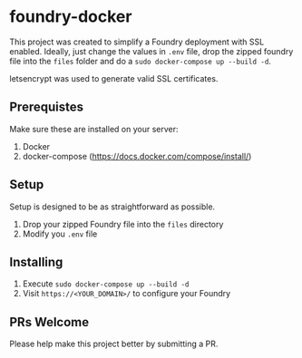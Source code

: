 # foundry-docker
This project was created to simplify a Foundry deployment with SSL enabled.  Ideally, just change the values
in `.env` file, drop the zipped foundry file into the `files` folder and do a `sudo docker-compose up --build -d`.

letsencrypt was used to generate valid SSL certificates.

## Prerequistes
Make sure these are installed on your server:

1. Docker
1. docker-compose (https://docs.docker.com/compose/install/)

## Setup
Setup is designed to be as straightforward as possible.

1. Drop your zipped Foundry file into the `files` directory
1. Modify you `.env` file

## Installing
1. Execute `sudo docker-compose up --build -d`
1. Visit `https://<YOUR_DOMAIN>/` to configure your Foundry

## PRs Welcome
Please help make this project better by submitting a PR.